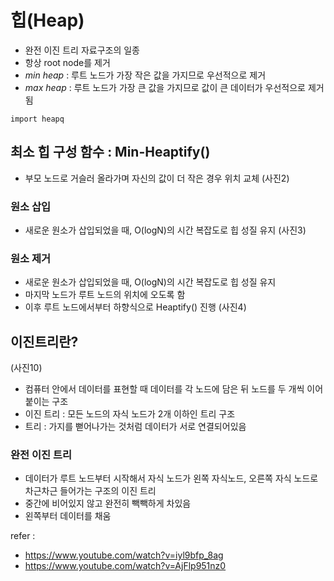 # 힙(Heap)

- 완전 이진 트리 자료구조의 일종
- 항상 root node를 제거
- *min heap* : 루트 노드가 가장 작은 값을 가지므로 우선적으로 제거
- *max heap* : 루트 노드가 가장 큰 값을 가지므로 값이 큰 데이터가 우선적으로 제거됨

`import heapq`

## 최소 힙 구성 함수 : Min-Heaptify()

- 부모 노드로 거슬러 올라가며 자신의 값이 더 작은 경우 위치 교체
(사진2)

### 원소 삽입
- 새로운 원소가 삽입되었을 때, O(logN)의 시간 복잡도로 힙 성질 유지
(사진3)

### 원소 제거
- 새로운 원소가 삽입되었을 때, O(logN)의 시간 복잡도로 힙 성질 유지
- 마지막 노드가 루트 노드의 위치에 오도록 함
- 이후 루트 노드에서부터 하향식으로 Heaptify() 진행
(사진4)


## 이진트리란?

(사진10)
- 컴퓨터 안에서 데이터를 표현할 때 데이터를 각 노드에 담은 뒤 노드를 두 개씩 이어 붙이는 구조
- 이진 트리 : 모든 노드의 자식 노드가 2개 이하인 트리 구조
- 트리 : 가지를 뻗어나가는 것처럼 데이터가 서로 연결되어있음

### 완전 이진 트리

- 데이터가 루트 노드부터 시작해서 자식 노드가 왼쪽 자식노드, 오른쪽 자식 노드로 차근차근 들어가는 구조의 이진 트리
- 중간에 비어있지 않고 완전히 빽빽하게 차있음
- 왼쪽부터 데이터를 채움




refer : 
- https://www.youtube.com/watch?v=iyl9bfp_8ag
- https://www.youtube.com/watch?v=AjFlp951nz0